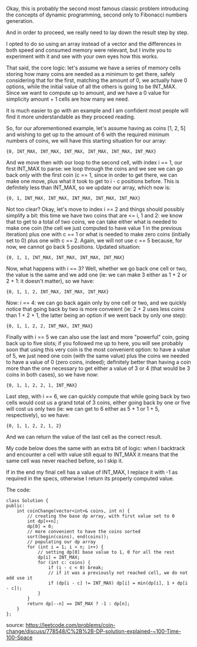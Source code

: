 Okay, this is probably the second most famous classic problem introducing the concepts of dynamic programming, second only to Fibonacci numbers generation.

And in order to proceed, we really need to lay down the result step by step.

I opted to do so using an array instead of a vector and the differences in both speed and consumed memory were relevant, but I invite you to experiment with it and see with your own eyes how this works.

That said, the core logic: let's assume we have a series of memory cells storing how many coins are needed as a minimum to get there, safely considering that for the first, matching the amount of 0, we actually have 0 options, while the initial value of all the others is going to be INT_MAX. Since we want to compute up to amount, and we have a 0 value for simplicity amount + 1 cells are how many we need.

It is much easier to go with an example and I am confident most people will find it more understandable as they proceed reading.

So, for our aforementioned example, let's assume having as coins [1, 2, 5] and wishing to get up to the amount of 6 with the required mininum numbers of coins, we will have this starting situation for our array:
```
{0, INT_MAX, INT_MAX, INT_MAX, INT_MAX, INT_MAX, INT_MAX}
```
And we move then with our loop to the second cell, with index i == 1, our first INT_MAX to parse: we loop through the coins and we see we can go back only with the first coin (c == 1, since in order to get there, we can make one move, plus what it took to get to i - c positions before. This is definitely less than INT_MAX, so we update our array, which now is:
```
{0, 1, INT_MAX, INT_MAX, INT_MAX, INT_MAX, INT_MAX}
```
Not too clear? Okay, let's move to index i == 2 and things should possibly simplify a bit: this time we have two coins that are <= i, 1 and 2: we know that to get to a total of two coins, we can take either what is needed to make one coin (the cell we just computed to have value 1 in the previous iteration) plus one with c == 1 or what is needed to make zero coins (initially set to 0) plus one with c == 2. Again, we will not use c == 5 because, for now, we cannot go back 5 positions. Updated situation:
```
{0, 1, 1, INT_MAX, INT_MAX, INT_MAX, INT_MAX}
```
Now, what happens with i == 3? Well, whether we go back one cell or two, the value is the same and we add one (ie: we can make 3 either as 1 + 2 or 2 + 1: it doesn't matter), so we have:
```
{0, 1, 1, 2, INT_MAX, INT_MAX, INT_MAX}
```
Now: i == 4: we can go back again only by one cell or two, and we quickly notice that going back by two is more conveient (ie: 2 + 2 uses less coins than 1 + 2 + 1, the latter being an option if we went back by only one step):
```
{0, 1, 1, 2, 2, INT_MAX, INT_MAX}
```
Finally with i == 5 we can also use the last and more "powerful" coin, going back up to five slots; if you followed me up to here, you will see probably soon that using this very coin is the most convenient option: to have a value of 5, we just need one coin (with the same value) plus the coins we needed to have a value of 0 (zero coins, indeed); definitely better than having a coin more than the one necessary to get either a value of 3 or 4 (that would be 3 coins in both cases), so we have now:
```
{0, 1, 1, 2, 2, 1, INT_MAX}
```
Last step, with i == 6, we can quickly compute that while going back by two cells would cost us a grand total of 3 coins, either going back by one or five will cost us only two (ie: we can get to 6 either as 5 + 1 or 1 + 5, respectively), so we have:
```
{0, 1, 1, 2, 2, 1, 2}
```
And we can return the value of the last cell as the correct result.

My code below does the same with an extra bit of logic: when I backtrack and encounter a cell with value still equal to INT_MAX it means that the same cell was never reached before, so I skip it.

If in the end my final cell has a value of INT_MAX, I replace it with -1 as required in the specs, otherwise I return its properly computed value.

The code:
```
class Solution {
public:
    int coinChange(vector<int>& coins, int n) {
        // creating the base dp array, with first value set to 0
        int dp[++n];
        dp[0] = 0;
        // more convenient to have the coins sorted
        sort(begin(coins), end(coins));
        // populating our dp array
        for (int i = 1; i < n; i++) {
            // setting dp[0] base value to 1, 0 for all the rest
            dp[i] = INT_MAX;
            for (int c: coins) {
                if (i - c < 0) break;
                // if it was a previously not reached cell, we do not add use it
                if (dp[i - c] != INT_MAX) dp[i] = min(dp[i], 1 + dp[i - c]);
            }
        }
        return dp[--n] == INT_MAX ? -1 : dp[n];
    }
};
```

source: https://leetcode.com/problems/coin-change/discuss/778548/C%2B%2B-DP-solution-explained-~100-Time-100-Space